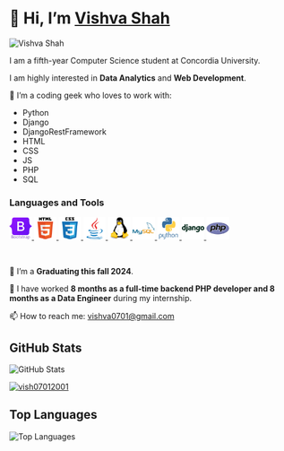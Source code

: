 # 👋 Hi, I’m [Vishva Shah](https://vish07012001.github.io/)

![Vishva Shah](https://readme-typing-svg.herokuapp.com/?lines=Vishva+Shah;Web+developer&font=Fira%20Code&width=440&height=45&color=68C3D4&vCenter=true&size=21)

I am a fifth-year Computer Science student at Concordia University.

I am highly interested in **Data Analytics** and **Web Development**.

👀 I’m a coding geek who loves to work with:
- Python
- Django
- DjangoRestFramework
- HTML
- CSS
- JS
- PHP
- SQL

<h3>Languages and Tools</h3>
<p>    
  <a href="https://www.w3schools.com/cs/" target="_blank" rel="noreferrer"> 
    <img src="https://github.com/devicons/devicon/blob/master/icons/bootstrap/bootstrap-original-wordmark.svg" alt="bootstrap" width="40" height="40"/> 
  </a> 
  <a href="https://www.w3.org/html/" target="_blank" rel="noreferrer"> 
    <img src="https://raw.githubusercontent.com/devicons/devicon/master/icons/html5/html5-original-wordmark.svg" alt="html5" width="40" height="40"/> 
  </a> 
   <a href="https://www.w3.org/html/" target="_blank" rel="noreferrer"> 
    <img src="https://github.com/devicons/devicon/blob/master/icons/css3/css3-original-wordmark.svg" alt="css3" width="40" height="40"/> 
  </a>   
  <a href="https://www.java.com" target="_blank" rel="noreferrer"> 
    <img src="https://raw.githubusercontent.com/devicons/devicon/master/icons/java/java-original.svg" alt="java" width="40" height="40"/> 
  </a> 
  <a href="https://www.linux.org/" target="_blank" rel="noreferrer"> 
    <img src="https://raw.githubusercontent.com/devicons/devicon/master/icons/linux/linux-original.svg" alt="linux" width="40" height="40"/> 
  </a> 
  <a href="https://www.mysql.com/" target="_blank" rel="noreferrer"> 
    <img src="https://raw.githubusercontent.com/devicons/devicon/master/icons/mysql/mysql-original-wordmark.svg" alt="mysql" width="40" height="40"/> 
  </a> 
  <a href="https://www.w3.org/html/" target="_blank" rel="noreferrer">
     <img src="https://github.com/devicons/devicon/blob/master/icons/python/python-original-wordmark.svg" alt="python" width="40" height="40"/> 
  </a>   
  <a href="https://www.w3.org/html/" target="_blank" rel="noreferrer">
     <img src="https://github.com/devicons/devicon/blob/master/icons/django/django-plain-wordmark.svg" alt="django" width="40" height="40"/> 
  </a> 
   <a href="https://www.w3.org/html/" target="_blank" rel="noreferrer">
     <img src="https://github.com/devicons/devicon/blob/master/icons/php/php-original.svg" alt="php" width="40" height="40"/> 
  </a>  
  
</p>
<br>

🌱 I’m a **Graduating this fall 2024**.

💞️ I have worked **8 months as a full-time backend PHP developer and 8 months as a Data Engineer** during my internship.

📫 How to reach me: [vishva0701@gmail.com](mailto:vishva0701@gmail.com)

## GitHub Stats

![GitHub Stats](https://github-readme-stats.vercel.app/api?username=vish07012001&theme=highcontrast&show_icons=true&count_private=true)
<p > 
  <a href="https://github.com/ryo-ma/github-profile-trophy">
    <img src="https://github-profile-trophy.vercel.app/?username=vish07012001" alt="vish07012001" />
  </a> 
</p>

## Top Languages

![Top Languages](https://github-readme-stats.vercel.app/api/top-langs/?username=vish07012001&langs_count=30&layout=compact&hide_border=true)
